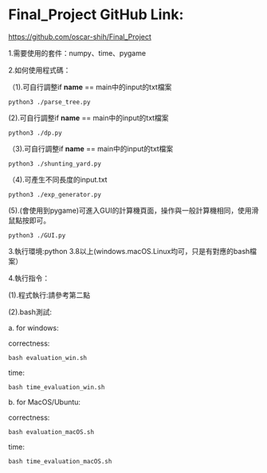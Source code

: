 # Final_Project GitHub Link:

https://github.com/oscar-shih/Final_Project

1.需要使用的套件：numpy、time、pygame

2.如何使用程式碼：

（1).可自行調整if __name__ == main中的input的txt檔案

    python3 ./parse_tree.py
  
 (2).可自行調整if __name__ == main中的input的txt檔案
  
    python3 ./dp.py 
  
（3).可自行調整if __name__ == main中的input的txt檔案
  
    python3 ./shunting_yard.py
  
（4).可產生不同長度的input.txt
  
    python3 ./exp_generator.py
  
 (5).(會使用到pygame)可進入GUI的計算機頁面，操作與一般計算機相同，使用滑鼠點按即可。
 
    python3 ./GUI.py 
  
3.執行環境:python 3.8以上(windows.macOS.Linux均可，只是有對應的bash檔案）

4.執行指令：

  (1).程式執行:請參考第二點
  
  (2).bash測試:
  
   a. for windows: 
    
   correctness:
   
    bash evaluation_win.sh 
    
   time:
   
    bash time_evaluation_win.sh
    
   b. for MacOS/Ubuntu: 
   
   correctness:
    
    bash evaluation_macOS.sh
    
   time:
    
    bash time_evaluation_macOS.sh
